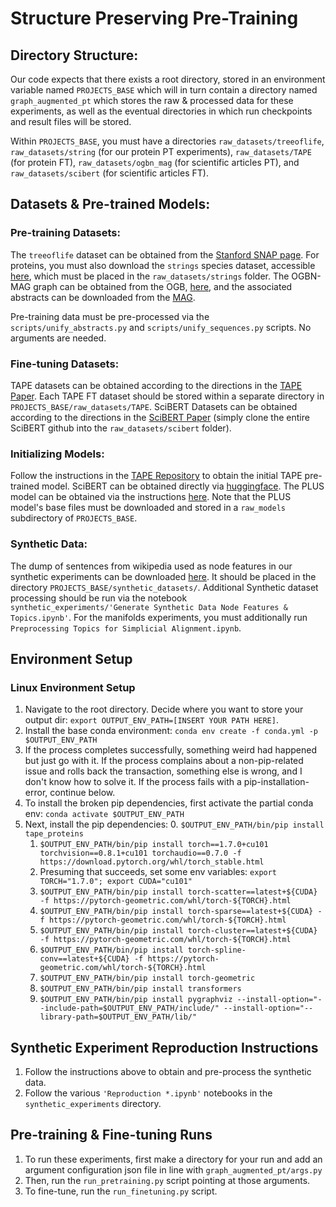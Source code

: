 # Structure Preserving Pre-Training

## Directory Structure:
Our code expects that there exists a root directory, stored in an environment variable named `PROJECTS_BASE`
which will in turn contain a directory named `graph_augmented_pt` which stores the raw & processed data for
these experiments, as well as the eventual directories in which run checkpoints and result files will be
stored.

Within `PROJECTS_BASE`, you must have a directories `raw_datasets/treeoflife`, `raw_datasets/string` (for our
protein PT experiments), `raw_datasets/TAPE` (for protein FT), `raw_datasets/ogbn_mag` (for scientific
articles PT), and `raw_datasets/scibert` (for scientific articles FT).

## Datasets & Pre-trained Models:
### Pre-training Datasets:
The `treeoflife` dataset can be obtained from the [Stanford SNAP
page](https://snap.stanford.edu/tree-of-life/data.html). For proteins, you must also download the `strings`
species dataset, accessible [here](https://version-10-5.string-db.org/download/protein.sequences.v10.5.fa.gz),
which must be placed in the `raw_datasets/strings` folder.  The OGBN-MAG graph can be obtained from the OGB,
[here](https://ogb.stanford.edu/docs/nodeprop/#ogbn-mag), and the associated abstracts can be downloaded from
the [MAG](https://www.microsoft.com/en-us/research/project/open-academic-graph/).

Pre-training data must be pre-processed via the `scripts/unify_abstracts.py` and `scripts/unify_sequences.py`
scripts. No arguments are needed.

### Fine-tuning Datasets:
TAPE datasets can be obtained according to the directions in the
[TAPE Paper](https://proceedings.neurips.cc/paper/2019/file/37f65c068b7723cd7809ee2d31d7861c-Paper.pdf). Each
TAPE FT dataset should be stored within a separate directory in `PROJECTS_BASE/raw_datasets/TAPE`.
SciBERT Datasets can be obtained according to the directions in the
[SciBERT Paper](https://www.aclweb.org/anthology/D19-1371.pdf) (simply clone the entire SciBERT github into the `raw_datasets/scibert` folder).

### Initializing Models:
Follow the instructions in the [TAPE Repository](https://github.com/songlab-cal/tape) to obtain the initial
TAPE pre-trained model. SciBERT can be obtained directly via
[huggingface](https://huggingface.co/allenai/scibert_scivocab_uncased). The PLUS model can be obtained via the
instructions [here](https://github.com/mswzeus/PLUS/). Note that the PLUS model's base files must be
downloaded and stored in a `raw_models` subdirectory of `PROJECTS_BASE`.

### Synthetic Data:
The dump of sentences from wikipedia used as node features in our synthetic experiments can be downloaded
[here](https://www.kaggle.com/mikeortman/wikipedia-sentences?select=wikisent2.txt). It should be placed in the
directory `PROJECTS_BASE/synthetic_datasets/`. Additional Synthetic dataset processing should be run via the
notebook `synthetic_experiments/'Generate Synthetic Data Node Features & Topics.ipynb'`.
For the manifolds experiments, you must additionally run `Preprocessing Topics for Simplicial
Alignment.ipynb`.

## Environment Setup
### Linux Environment Setup
  1. Navigate to the root directory. Decide where you want to store your output dir: `export
     OUTPUT_ENV_PATH=[INSERT YOUR PATH HERE]`.
  2. Install the base conda environment: `conda env create -f conda.yml -p $OUTPUT_ENV_PATH`
  3. If the process completes successfully, something weird had happened but just go with it. If the process
     complains about a non-pip-related issue and rolls back the transaction, something else is wrong, and I
     don't know how to solve it. If the process fails with a pip-installation-error, continue below.
  3. To install the broken pip dependencies, first activate the partial conda env: `conda activate
     $OUTPUT_ENV_PATH`
  4. Next, install the pip dependencies:
       0. `$OUTPUT_ENV_PATH/bin/pip install tape_proteins`
       1. `$OUTPUT_ENV_PATH/bin/pip install torch==1.7.0+cu101 torchvision==0.8.1+cu101 torchaudio==0.7.0 -f https://download.pytorch.org/whl/torch_stable.html`
       2. Presuming that succeeds, set some env variables: `export TORCH="1.7.0"; export CUDA="cu101"`
       3. `$OUTPUT_ENV_PATH/bin/pip install torch-scatter==latest+${CUDA} -f https://pytorch-geometric.com/whl/torch-${TORCH}.html`
       4. `$OUTPUT_ENV_PATH/bin/pip install torch-sparse==latest+${CUDA} -f https://pytorch-geometric.com/whl/torch-${TORCH}.html`
       5. `$OUTPUT_ENV_PATH/bin/pip install torch-cluster==latest+${CUDA} -f https://pytorch-geometric.com/whl/torch-${TORCH}.html`
       6. `$OUTPUT_ENV_PATH/bin/pip install torch-spline-conv==latest+${CUDA} -f https://pytorch-geometric.com/whl/torch-${TORCH}.html`
       7. `$OUTPUT_ENV_PATH/bin/pip install torch-geometric`
       8. `$OUTPUT_ENV_PATH/bin/pip install transformers`
       9. `$OUTPUT_ENV_PATH/bin/pip install pygraphviz --install-option="--include-path=$OUTPUT_ENV_PATH/include/" --install-option="--library-path=$OUTPUT_ENV_PATH/lib/"`

## Synthetic Experiment Reproduction Instructions
  1. Follow the instructions above to obtain and pre-process the synthetic data.
  2. Follow the various `'Reproduction *.ipynb'` notebooks in the `synthetic_experiments` directory.

## Pre-training & Fine-tuning Runs
  1. To run these experiments, first make a directory for your run and add an argument configuration json file in line with `graph_augmented_pt/args.py`
  2. Then, run the `run_pretraining.py` script pointing at those arguments.
  3. To fine-tune, run the `run_finetuning.py` script.
